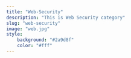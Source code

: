 ```yaml
---
title: "Web-Security"
description: "This is Web Security category"
slug: "web-security"
image: "web.jpg"
style:
    background: "#2a9d8f"
    color: "#fff"
---
```

